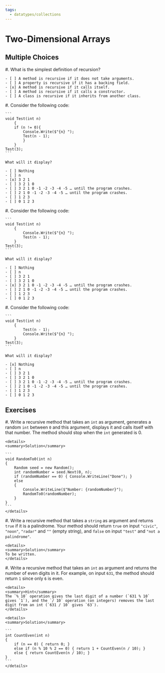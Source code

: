 ```yaml
---
tags:
  - datatypes/collections
---
```


# Two-Dimensional Arrays

## Multiple Choices

#. What is the simplest definition of recursion?

    - [ ] A method is recursive if it does not take arguments.
    - [ ] A property is recursive if it has a backing field.
    - [x] A method is recursive if it calls itself.
    - [ ] A method is recursive if it calls a constructor.
    - [ ] A class is recursive if it inherits from another class.


#. Consider the following code:

    ```
    void Test(int n)
        {
        if (n != 0){
            Console.Write($"{n} ");
            Test(n - 1);
            }
        }
    Test(3);
    ```

    What will it display?
    
    - [ ] Nothing
    - [ ] n
    - [x] 3 2 1
    - [ ] 3 2 1 0
    - [ ] 3 2 1 0 -1 -2 -3 -4 -5 … until the program crashes.
    - [ ] 2 1 0 -1 -2 -3 -4 -5 … until the program crashes.
    - [ ] 1 2 3
    - [ ] 0 1 2 3

#. Consider the following code:

    ```
    void Test(int n)
        {
            Console.Write($"{n} ");
            Test(n - 1);
        }
    Test(3);
    ```

    What will it display?
    
    - [ ] Nothing
    - [ ] n
    - [ ] 3 2 1
    - [ ] 3 2 1 0
    - [x] 3 2 1 0 -1 -2 -3 -4 -5 … until the program crashes.
    - [ ] 2 1 0 -1 -2 -3 -4 -5 … until the program crashes.
    - [ ] 1 2 3
    - [ ] 0 1 2 3

#. Consider the following code:

    ```
    void Test(int n)
        {
            Test(n - 1);
            Console.Write($"{n} ");
        }
    Test(3);
    ```

    What will it display?
    
    - [x] Nothing
    - [ ] n
    - [ ] 3 2 1
    - [ ] 3 2 1 0
    - [ ] 3 2 1 0 -1 -2 -3 -4 -5 … until the program crashes.
    - [ ] 2 1 0 -1 -2 -3 -4 -5 … until the program crashes.
    - [ ] 1 2 3
    - [ ] 0 1 2 3


## Exercises

#. Write a recursive method that takes an `int` as argument, generates a random `int` between `0` and this argument, displays it and calls itself with that number. The method should stop when the `int` generated is 0.

    <details>
    <summary>Solution</summary>

    ```
    void RandomTo0(int n)
    {
        Random seed = new Random();
        int randomNumber = seed.Next(0, n);
        if (randomNumber == 0) { Console.WriteLine("Done"); }
        else
        {
            Console.WriteLine($"Number: {randomNumber}");
            RandomTo0(randomNumber);
        }
    }
    ```
    </details>
    
#. Write a recursive method that takes a `string` as argument and returns `true` if it is a palindrome. Your method should return `true` on input `"civic"`, `"noon"`, `"radar"` and `""` (empty string), and `false` on input  `"test"` and `"not a palindrome"`.

    <details>
    <summary>Solution</summary>
    To be written.
    </details>

#. Write a recursive method that takes an `int` as argument and returns the number of even digits in it. For example, on input `631`, the method should return `1` since only `6` is even.

    <details>
    <summary>Hint</summary>
    The `% 10` operation gives the last digit of a number (`631 % 10` gives `1`), and the `/ 10` operation (on integers) removes the last digit from an int (`631 / 10` gives `63`).
    </details>

    <details>
    <summary>Solution</summary>

    ```
    int CountEven(int n)
    {
        if (n == 0) { return 0; }
        else if (n % 10 % 2 == 0) { return 1 + CountEven(n / 10); }
        else { return CountEven(n / 10); }
    }
    ```
    </details>
